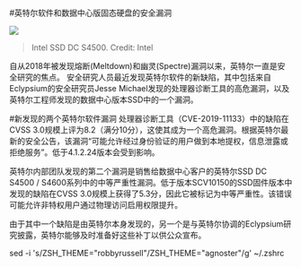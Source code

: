 # 

#英特尔软件和数据中心版固态硬盘的安全漏洞

![](https://img.purch.com/intel-ssd-dc-s4500/w/755/aHR0cDovL21lZGlhLmJlc3RvZm1pY3JvLmNvbS8yL1QvODQ1MDkzL29yaWdpbmFsL2ludGVsLXNzZC1kYy5KUEc=)
> Intel SSD DC S4500. Credit: Intel

自从2018年被发现熔断(Meltdown)和幽灵(Spectre)漏洞以来，英特尔一直是安全研究的焦点。
安全研究人员最近发现英特尔软件的新缺陷，其中包括来自Eclypsium的安全研究员Jesse Michael发现的处理器诊断工具的高危漏洞，以及英特尔工程师发现的数据中心版本SSD中的一个漏洞。

#新发现的两个英特尔软件漏洞
处理器诊断工具（CVE-2019-11133）中的缺陷在CVSS 3.0规模上评为8.2（满分10分），这使其成为一个高危漏洞。根据英特尔最新的安全公告，该漏洞“可能允许经过身份验证的用户做到本地提权，信息泄露或
拒绝服务”。低于4.1.2.24版本会受到影响。

英特尔内部团队发现的第二个漏洞是销售给数据中心客户的英特尔SSD DC S4500 / S4600系列中的中等严重性漏洞。低于版本SCV10150的SSD固件版本中发现的缺陷在CVSS 3.0规模上获得了5.3分，因此它被标记为中等严重性。该错误可能允许非特权用户通过物理访问启用权限提升。

由于其中一个缺陷是由英特尔本身发现的，另一个是与英特尔协调的Eclypsium研究披露，英特尔能够及时准备好这些补丁以供公众宣布。


sed -i 's/ZSH_THEME=\"robbyrussell\"/ZSH_THEME=\"agnoster\"/g' ~/.zshrc

